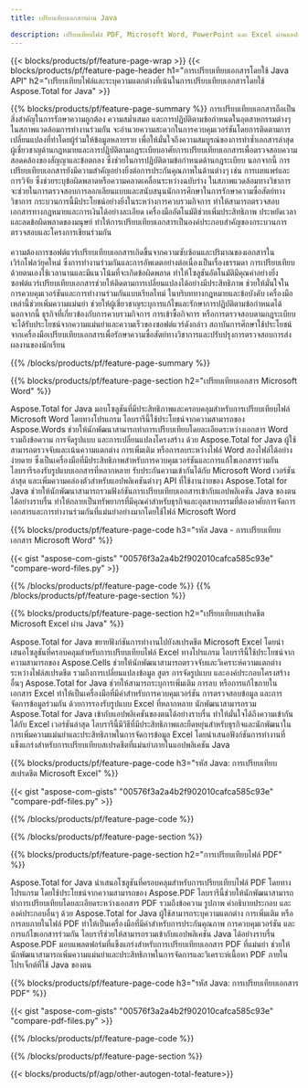 ```yaml
---
title: เปรียบเทียบเอกสารผ่าน Java 

description: เปรียบเทียบไฟล์ PDF, Microsoft Word, PowerPoint และ Excel ผ่านแอปพลิเคชัน Java ของคุณ รับผลการเปรียบเทียบที่ไฮไลต์
---
```


{{< blocks/products/pf/feature-page-wrap >}}
{{< blocks/products/pf/feature-page-header h1="การเปรียบเทียบเอกสารโดยใช้ Java API" h2="เปรียบเทียบไฟล์และระบุความแตกต่างที่เน้นในการเปรียบเทียบเอกสารโดยใช้ Aspose.Total for Java" >}}

{{% blocks/products/pf/feature-page-summary %}}
การเปรียบเทียบเอกสารถือเป็นสิ่งสำคัญในการรักษาความถูกต้อง ความสม่ำเสมอ และการปฏิบัติตามข้อกำหนดในอุตสาหกรรมต่างๆ ในสภาพแวดล้อมการทำงานร่วมกัน จะอำนวยความสะดวกในการควบคุมเวอร์ชันโดยการติดตามการเปลี่ยนแปลงที่ทำโดยผู้ร่วมให้ข้อมูลหลายราย เพื่อให้มั่นใจถึงความสมบูรณ์ของการทำซ้ำเอกสารล่าสุด ผู้เชี่ยวชาญด้านกฎหมายและการปฏิบัติตามกฎระเบียบอาศัยการเปรียบเทียบเอกสารเพื่อตรวจสอบความสอดคล้องของสัญญาและข้อตกลง ซึ่งช่วยในการปฏิบัติตามข้อกำหนดด้านกฎระเบียบ นอกจากนี้ การเปรียบเทียบเอกสารยังมีความสำคัญอย่างยิ่งต่อการประกันคุณภาพในด้านต่างๆ เช่น การเผยแพร่และการวิจัย ซึ่งช่วยระบุข้อผิดพลาดหรือความคลาดเคลื่อนระหว่างฉบับร่าง ในสภาพแวดล้อมทางวิชาการ จะช่วยในการตรวจสอบการลอกเลียนแบบและสนับสนุนนักการศึกษาในการรักษาความซื่อสัตย์ทางวิชาการ กระบวนการนี้มีประโยชน์อย่างยิ่งในระหว่างการควบรวมกิจการ ทำให้สามารถตรวจสอบเอกสารทางกฎหมายและการเงินได้อย่างละเอียด เครื่องมืออัตโนมัติช่วยเพิ่มประสิทธิภาพ ประหยัดเวลา และลดข้อผิดพลาดของมนุษย์ ทำให้การเปรียบเทียบเอกสารเป็นองค์ประกอบสำคัญของกระบวนการตรวจสอบและโครงการเขียนร่วมกัน
<br /><br />
ความต้องการซอฟต์แวร์เปรียบเทียบเอกสารเกิดขึ้นจากความซับซ้อนและปริมาณของเอกสารในเวิร์กโฟลว์ยุคใหม่ ซึ่งการทำงานร่วมกันและการอัพเดตอย่างต่อเนื่องเป็นเรื่องธรรมดา การเปรียบเทียบด้วยตนเองใช้เวลานานและมีแนวโน้มที่จะเกิดข้อผิดพลาด ทำให้โซลูชันอัตโนมัติมีคุณค่าอย่างยิ่ง ซอฟต์แวร์เปรียบเทียบเอกสารช่วยให้ติดตามการเปลี่ยนแปลงได้อย่างมีประสิทธิภาพ ช่วยให้มั่นใจในการควบคุมเวอร์ชันและการทำงานร่วมกันแบบเรียลไทม์ ในบริบททางกฎหมายและข้อบังคับ เครื่องมือเหล่านี้ช่วยเพิ่มความแม่นยำ ช่วยให้ผู้เชี่ยวชาญระบุการแก้ไขและรักษาการปฏิบัติตามข้อกำหนดได้ นอกจากนี้ ธุรกิจที่เกี่ยวข้องกับการควบรวมกิจการ การเข้าซื้อกิจการ หรือการตรวจสอบตามกฎระเบียบจะได้รับประโยชน์จากความแม่นยำและความเร็วของซอฟต์แวร์ดังกล่าว สถาบันการศึกษาใช้ประโยชน์จากเครื่องมือเปรียบเทียบเอกสารเพื่อรักษาความซื่อสัตย์ทางวิชาการและปรับปรุงการตรวจสอบการส่งผลงานของนักเรียน

{{% /blocks/products/pf/feature-page-summary  %}}

{{% blocks/products/pf/feature-page-section  h2="เปรียบเทียบเอกสาร Microsoft Word" %}}

Aspose.Total for Java มอบโซลูชันที่มีประสิทธิภาพและครอบคลุมสำหรับการเปรียบเทียบไฟล์ Microsoft Word โดยทางโปรแกรม ไลบรารีนี้ใช้ประโยชน์จากความสามารถของ Aspose.Words ช่วยให้นักพัฒนาสามารถทำการเปรียบเทียบโดยละเอียดระหว่างเอกสาร Word รวมถึงข้อความ การจัดรูปแบบ และการเปลี่ยนแปลงโครงสร้าง ด้วย Aspose.Total for Java ผู้ใช้สามารถตรวจจับและเน้นความแตกต่าง การเพิ่มเติม หรือการลบระหว่างไฟล์ Word สองไฟล์ได้อย่างง่ายดาย ซึ่งเป็นเครื่องมือที่มีประสิทธิภาพสำหรับการควบคุมเวอร์ชันและการแก้ไขเอกสารร่วมกัน ไลบรารีรองรับรูปแบบเอกสารที่หลากหลาย รับประกันความเข้ากันได้กับ Microsoft Word เวอร์ชันล่าสุด และเพิ่มความคล่องตัวสำหรับแอปพลิเคชันต่างๆ API ที่ใช้งานง่ายของ Aspose.Total for Java ช่วยให้นักพัฒนาสามารถรวมฟังก์ชันการเปรียบเทียบเอกสารเข้ากับแอปพลิเคชัน Java ของตนได้อย่างราบรื่น ทำให้กลายเป็นทรัพยากรที่มีคุณค่าสำหรับธุรกิจและอุตสาหกรรมที่ต้องอาศัยการจัดการเอกสารและการทำงานร่วมกันที่แม่นยำอย่างมากโดยใช้ไฟล์ Microsoft Word

{{% blocks/products/pf/feature-page-code h3="รหัส Java - การเปรียบเทียบเอกสาร Microsoft Word" %}}

{{< gist "aspose-com-gists" "00576f3a2a4b2f902010cafca585c93e" "compare-word-files.py" >}}

{{% /blocks/products/pf/feature-page-code  %}}
{{% /blocks/products/pf/feature-page-section %}}

{{% blocks/products/pf/feature-page-section  h2="เปรียบเทียบสเปรดชีต Microsoft Excel ผ่าน Java" %}}

Aspose.Total for Java ขยายฟังก์ชันการทำงานไปยังสเปรดชีต Microsoft Excel โดยนำเสนอโซลูชันที่ครอบคลุมสำหรับการเปรียบเทียบไฟล์ Excel ทางโปรแกรม ไลบรารีนี้ใช้ประโยชน์จากความสามารถของ Aspose.Cells ช่วยให้นักพัฒนาสามารถตรวจจับและวิเคราะห์ความแตกต่างระหว่างไฟล์สเปรดชีต รวมถึงการเปลี่ยนแปลงข้อมูล สูตร การจัดรูปแบบ และองค์ประกอบโครงสร้างอื่นๆ Aspose.Total for Java ช่วยให้สามารถระบุการเพิ่มเติม การลบ หรือการแก้ไขภายในเอกสาร Excel ทำให้เป็นเครื่องมือที่มีค่าสำหรับการควบคุมเวอร์ชัน การตรวจสอบข้อมูล และการจัดการข้อมูลร่วมกัน ด้วยการรองรับรูปแบบ Excel ที่หลากหลาย นักพัฒนาสามารถรวม Aspose.Total for Java เข้ากับแอปพลิเคชันของตนได้อย่างราบรื่น ทำให้มั่นใจได้ถึงความเข้ากันได้กับ Excel เวอร์ชันล่าสุด ไลบรารีนี้มีวิธีที่มีประสิทธิภาพและยืดหยุ่นสำหรับธุรกิจและนักพัฒนาในการเพิ่มความแม่นยำและประสิทธิภาพในการจัดการข้อมูล Excel โดยนำเสนอฟังก์ชันการทำงานที่แข็งแกร่งสำหรับการเปรียบเทียบสเปรดชีตที่แม่นยำภายในแอปพลิเคชัน Java


{{% blocks/products/pf/feature-page-code h3="รหัส Java: การเปรียบเทียบสเปรดชีต Microsoft Excel" %}}

{{< gist "aspose-com-gists" "00576f3a2a4b2f902010cafca585c93e" "compare-pdf-files.py" >}}

{{% /blocks/products/pf/feature-page-code  %}}

{{% /blocks/products/pf/feature-page-section %}}

{{% blocks/products/pf/feature-page-section  h2="การเปรียบเทียบไฟล์ PDF" %}}

Aspose.Total for Java นำเสนอโซลูชันที่ครอบคลุมสำหรับการเปรียบเทียบไฟล์ PDF โดยทางโปรแกรม โดยใช้ประโยชน์จากความสามารถของ Aspose.PDF ไลบรารีนี้ช่วยให้นักพัฒนาสามารถทำการเปรียบเทียบโดยละเอียดระหว่างเอกสาร PDF รวมถึงข้อความ รูปภาพ คำอธิบายประกอบ และองค์ประกอบอื่นๆ ด้วย Aspose.Total for Java ผู้ใช้สามารถระบุความแตกต่าง การเพิ่มเติม หรือการลบภายในไฟล์ PDF ทำให้เป็นเครื่องมือที่มีค่าสำหรับการประกันคุณภาพ การควบคุมเวอร์ชัน และการแก้ไขเอกสารร่วมกัน ไลบรารีช่วยให้สามารถรวมเข้ากับแอปพลิเคชัน Java ได้อย่างราบรื่น Aspose.PDF มอบแพลตฟอร์มที่แข็งแกร่งสำหรับการเปรียบเทียบเอกสาร PDF ที่แม่นยำ ช่วยให้นักพัฒนาสามารถเพิ่มความแม่นยำและประสิทธิภาพในการจัดการและวิเคราะห์เนื้อหา PDF ภายในโปรเจ็กต์ที่ใช้ Java ของตน

{{% blocks/products/pf/feature-page-code h3="รหัส Java: การเปรียบเทียบเอกสาร PDF" %}}

{{< gist "aspose-com-gists" "00576f3a2a4b2f902010cafca585c93e" "compare-pdf-files.py" >}}

{{% /blocks/products/pf/feature-page-code  %}}

{{% /blocks/products/pf/feature-page-section %}}

{{< blocks/products/pf/agp/other-autogen-total-feature>}}